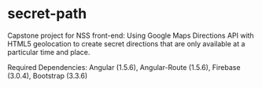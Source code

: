 # secret-path
Capstone project for NSS front-end: Using Google Maps Directions API with HTML5 geolocation to create secret directions that are only available at a particular time and place.

Required Dependencies: Angular (1.5.6), Angular-Route (1.5.6), Firebase (3.0.4), Bootstrap (3.3.6)
